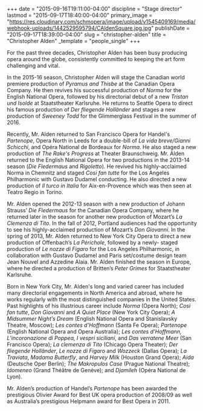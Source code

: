 +++
date = "2015-09-16T19:11:00-04:00"
discipline = "Stage director"
lastmod = "2015-09-17T18:40:00-04:00"
primary_image = "https://res.cloudinary.com/schmopera/image/upload/v1545409169/media/webhook-uploads/1442529595794/CAldenSquare.jpg.jpg"
publishDate = "2015-09-17T18:39:00-04:00"
slug = "christopher-alden"
title = "Christopher Alden"
_template = "people_single"
+++

For the past three decades, Christopher Alden has been busy producing opera around the globe, consistently committed to keeping the art form challenging and vital.

In the 2015-16 season, Christopher Alden will stage the Canadian world premiere production of *Pyramus and Thisbe* at the Canadian Opera Company. He then revives his successful production of *Norma* for the English National Opera, followed by his directorial debut of a new *Tristan und Isolde* at Staatstheater Karlsruhe. He returns to Seattle Opera to direct his famous production of *Der fliegende Holländer* and stages a new production of *Sweeney Todd* for the Glimmerglass Festival in the summer of 2016.

Recently, Mr. Alden returned to San Francisco Opera for Handel's *Partenope*, Opera North in Leeds for a double-bill of *La vida breve/Gianni Schicchi*, and Opéra National de Bordeaux for *Norma*. He also staged a new production of *The Rake's Progress* at Theater Braunschweig. Mr. Alden returned to the English National Opera for two productions in the 2013-14 season (*Die Fledermaus* and *Rigoletto*). He revived his highly-acclaimed Norma in Chemnitz and staged *Cosi fan tutte* for the Los Angeles Philharmonic with Gustavo Dudamel conducting. He also directed a new production of *Il turco in Italia* for Aix-en-Provence which was then seen at Teatro Regio in Torino.

Mr. Alden opened the 2012-13 season with a new production of Johann Strauss’ *Die Fledermaus* for the Canadian Opera Company, where he returned later in the season for another new production of Mozart’s *La Clemenza di Tito*. In the fall of 2012, Portland audiences had the opportunity to see his highly-acclaimed production of Mozart’s *Don Giovanni*. In the spring of 2013, Mr. Alden returned to New York City Opera to direct a new production of Offenbach’s *La Périchole*, followed by a newly- staged production of *Le nozze di Figaro* for the Los Angeles Philharmonic, in collaboration with Gustavo Dudamel and Paris set/costume design team Jean Nouvel and Azzedine Alaia. Mr. Alden finished the season in Europe, where he directed a production of Britten’s *Peter Grimes* for Staatstheater Karlsruhe.

Born in New York City, Mr. Alden's long and varied career has included many directorial engagements in North America and abroad, where he works regularly with the most distinguished companies in the United States. Past highlights of his illustrious career include *Norma* (Opera North); *Così fan tutte*, *Don Giovanni* and *A Quiet Place* (New York City Opera); *A Midsummer Night’s Dream* (English National Opera and Stanislavsky Theatre, Moscow); *Les contes d’Hoffmann* (Santa Fe Opera); *Partenope* (English National Opera and Opera Australia); *Les contes d’Hoffmann, L’incoronazione di Poppea, I vespri siciliani*, and *Das verratene Meer* (San Francisco Opera); *La clemenza di Tito* (Chicago Opera Theater); *Der fliegende Holländer*, *Le nozze di Figaro* and *Wozzeck* (Dallas Opera); *La Traviata*, *Madama Butterfly*, and *Harvey Milk* (Houston Grand Opera); *Aida* (Deutsche Oper Berlin); *The Makropulos Case* (Prague National Theatre); *Idomeneo* (Grand Théâtre de Genève); and *Djamileh* (Opéra National de Lyon).

Mr. Alden’s production of Handel’s *Partenope* has been awarded the prestigious Olivier Award for Best UK opera production of 2008/09 as well as Australia’s prestigious Helpmann award for Best Opera in 2011.
